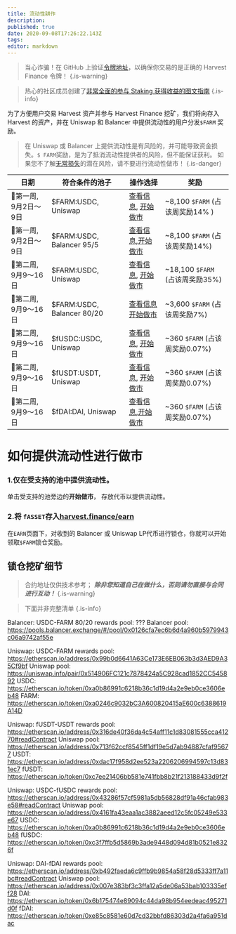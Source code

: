 ```yaml
---
title: 流动性耕作
description: 
published: true
date: 2020-09-08T17:26:22.143Z
tags: 
editor: markdown
---
```


> 当心诈骗！在 GitHub 上验证[令牌地址](https://github.com/harvest-finance/harvest)，以确保你交易的是正确的 Harvest Finance 令牌！
{.is-warning}

>热心的社区成员创建了[非常全面的参与 Staking 获得收益的图文指南](https://medium.com/@bbbolongx/the-humble-farmers-handbook-d7101a06d5bf?sk=74f9a5238760afa198312908e5849579)
{.is-info}

为了方便用户交易 Harvest 资产并参与 Harvest Finance 挖矿，我们将向存入Harvest 的资产，并在 Uniswap 和 Balancer 中提供流动性的用户分发`$FARM` 奖励。

>在 Uniswap 或 Balancer 上提供流动性是有风险的，并可能导致资金损失。`$ FARM`奖励，是为了抵消流动性提供者的风险，但不能保证获利。 如果您不了解[无常损失](https://www.chainnews.com/articles/562597767613.htm)的潜在风险，请不要进行流动性做市！
{.is-danger}

| 日期  | 符合条件的池子  | 操作选择 | 奖励 |
|--------|-----------------|---------|---------|
| :cherries:第一周, 9月2日～9日   | $FARM:USDC, Uniswap        | [查看信息](https://uniswap.info/pair/0x514906FC121c7878424a5C928cad1852CC545892), [开始做市](https://app.uniswap.org/#/add/0xa0246c9032bc3a600820415ae600c6388619a14d/0xa0b86991c6218b36c1d19d4a2e9eb0ce3606eb48) | ~8,100 `$FARM` (占该周奖励14% )  |
| :cherries:第一周, 9月2日～9日   | $FARM:USDC, Balancer 95/5  | [查看信息,开始做市](https://pools.balancer.exchange/#/pool/0x0395e4a17ff11d36dac9959f2d7c8eca10fe89c9) | ~8,100 `$FARM` (占该周奖励14%)  |
| :pineapple:第二周, 9月9～16日 | $FARM:USDC, Uniswap        | [查看信息](https://uniswap.info/pair/0x514906FC121c7878424a5C928cad1852CC545892), [开始做市](https://app.uniswap.org/#/add/0xa0246c9032bc3a600820415ae600c6388619a14d/0xa0b86991c6218b36c1d19d4a2e9eb0ce3606eb48) | ~18,100 `$FARM` (占该周奖励35%) |
| :pineapple:第二周, 9月9～16日 | $FARM:USDC, Balancer 80/20 | [查看信息开始做市](https://pools.balancer.exchange/#/pool/0x0126cfa7ec6b6d4a960b5979943c06a9742af55e)| ~3,600 `$FARM` (占该周奖励7%)   |
| :pineapple:第二周, 9月9～16日 | $fUSDC:USDC, Uniswap       | [查看信息](https://uniswap.info/pair/0x4161fa43eaa1ac3882aeed12c5fc05249e533e67), [开始做市](https://app.uniswap.org/#/add/0xa0b86991c6218b36c1d19d4a2e9eb0ce3606eb48/0xc3f7ffb5d5869b3ade9448d094d81b0521e8326f)| ~360 `$FARM` (占该周奖励0.07%) |
| :pineapple:第二周, 9月9～16日 | $fUSDT:USDT, Uniswap       | [查看信息](https://uniswap.info/pair/0x713f62ccf8545ff1df19e5d7ab94887cfaf95677), [开始做市](https://app.uniswap.org/#/add/0xdac17f958d2ee523a2206206994597c13d831ec7/0xc7ee21406bb581e741fbb8b21f213188433d9f2f) | ~360 `$FARM` (占该周奖励0.07%) |
| :pineapple:第二周, 9月9～16日 | $fDAI:DAI, Uniswap         | [查看信息](https://uniswap.info/pair/0x007e383bf3c3ffa12a5de06a53bab103335eff28),[开始做市](https://app.uniswap.org/#/add/0x6b175474e89094c44da98b954eedeac495271d0f/0xe85c8581e60d7cd32bbfd86303d2a4fa6a951dac)| ~360 `$FARM` (占该周奖励0.07%) |

# 如何提供流动性进行做市

### 1.仅在受支持的池中提供流动性。

单击受支持的池旁边的**开始做市**， 存放代币以提供流动性。

### 2.将 `fASSET`存入[harvest.finance/earn](https://harvest.finance/earn)

在`EARN`页面下，对收到的 Balancer 或 Uniswap LP代币进行锁仓，你就可以开始领取`$FARM`锁仓奖励。

## 锁仓挖矿细节

>合约地址仅供技术参考； ***除非您知道自己在做什么，否则请勿直接与合同进行互动！***
{.is-warning}

> 下面并非完整清单
{.is-info}

Balancer: USDC-FARM 80/20
rewards pool: ???
Balancer pool: https://pools.balancer.exchange/#/pool/0x0126cfa7ec6b6d4a960b5979943c06a9742af55e

Uniswap: USDC-FARM
rewards pool: https://etherscan.io/address/0x99b0d6641A63Ce173E6EB063b3d3AED9A35Cf9bf
Uniswap pool: https://uniswap.info/pair/0x514906FC121c7878424a5C928cad1852CC545892
  USDC:           https://etherscan.io/token/0xa0b86991c6218b36c1d19d4a2e9eb0ce3606eb48
  FARM:           https://etherscan.io/token/0xa0246c9032bC3A600820415aE600c6388619A14D

Uniswap: fUSDT-USDT 
rewards pool:     https://etherscan.io/address/0x316de40f36da4c54aff11c1d83081555cca41270#readContract
Uniswap pool:     https://etherscan.io/address/0x713f62ccf8545ff1df19e5d7ab94887cfaf95677
  USDT:           https://etherscan.io/address/0xdac17f958d2ee523a2206206994597c13d831ec7
  fUSDT:          https://etherscan.io/token/0xc7ee21406bb581e741fbb8b21f213188433d9f2f

Uniswap: USDC-fUSDC
rewards pool:     https://etherscan.io/address/0x43286f57cf5981a5db56828df91a46cfab983e58#readContract
Uniswap pool:     https://etherscan.io/address/0x4161fa43eaa1ac3882aeed12c5fc05249e533e67
  USDC:           https://etherscan.io/token/0xa0b86991c6218b36c1d19d4a2e9eb0ce3606eb48
  fUSDC:          https://etherscan.io/token/0xc3f7ffb5d5869b3ade9448d094d81b0521e8326f

Uniswap: DAI-fDAI
rewards pool:     https://etherscan.io/address/0xb492faeda6c9ffb9b9854a58f28d5333ff7a11bc#readContract
Uniswap pool:     https://etherscan.io/address/0x007e383bf3c3ffa12a5de06a53bab103335eff28
  DAI:            https://etherscan.io/token/0x6b175474e89094c44da98b954eedeac495271d0f
  fDAI:           https://etherscan.io/token/0xe85c8581e60d7cd32bbfd86303d2a4fa6a951dac


